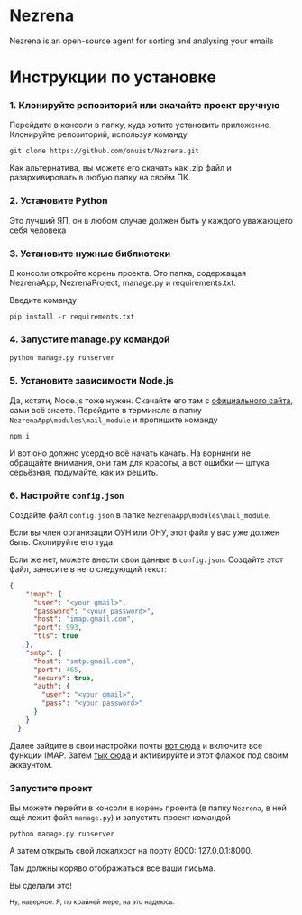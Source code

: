 # Nezrena
Nezrena is an open-source agent for sorting and analysing your emails

# Инструкции по установке

### 1. Клонируйте репозиторий или скачайте проект вручную
Перейдите в консоли в папку, куда хотите установить приложение. Клонируйте репозиторий, используя команду
```
git clone https://github.com/onuist/Nezrena.git
```
   
Как альтернатива, вы можете его скачать как  .zip файл и разархивировать в любую папку на своём ПК.

### 2. Установите Python
Это лучший ЯП, он в любом случае должен быть у каждого уважающего себя человека

### 3. Установите нужные библиотеки

В консоли откройте корень проекта. Это папка, содержащая NezrenaApp, NezrenaProject, manage.py и requirements.txt.

Введите команду 
```
pip install -r requirements.txt
```
### 4. Запустите manage.py командой

```
python manage.py runserver
```

### 5. Установите зависимости Node.js
Да, кстати, Node.js тоже нужен. Скачайте его там с [официального сайта](https://nodejs.org/en/), сами всё знаете.
Перейдите в терминале в папку `NezrenaApp\modules\mail_module` и пропишите команду 

```
npm i
```
И вот оно должно усердно всё начать качать. На ворнинги не обращайте внимания, они там для красоты, а вот ошибки — штука серьёзная, подумайте, как их решить.

### 6. Настройте `config.json`

Создайте файл `config.json` в папке `NezrenaApp\modules\mail_module`.

Если вы член организации ОУН или ОНУ, этот файл у вас уже должен быть. Скопируйте его туда.

Если же нет, можете внести свои данные в `config.json`. Создайте этот файл, занесите в него следующий текст:
```json
{
	"imap": {
	  "user": "<your gmail>",
	  "password": "<your password>",
	  "host": "imap.gmail.com",
	  "port": 993,
	  "tls": true
	},
	"smtp": {
	  "host": "smtp.gmail.com",
	  "port": 465,
	  "secure": true,
	  "auth": {
		"user": "<your gmail>",
		"pass": "<your password>"
	  }
	}
  }
```
Далее зайдите в свои настройки почты [вот сюда](https://mail.google.com/mail/u/0/#settings/fwdandpop) и включите все функции IMAP.
Затем [тык сюда](https://myaccount.google.com/lesssecureapps) и активируйте и этот флажок под своим аккаунтом.
### Запустите проект

Вы можете перейти в консоли в корень проекта (в папку `Nezrena`, в ней ещё лежит файл `manage.py`) и запустить проект командой 
```
python manage.py runserver
```
А затем открыть свой локалхост на порту 8000: 127.0.0.1:8000.

Там должны коряво отображаться все ваши письма.

Вы сделали это!

<sub>Ну, наверное. Я, по крайней мере, на это надеюсь.</sub>
